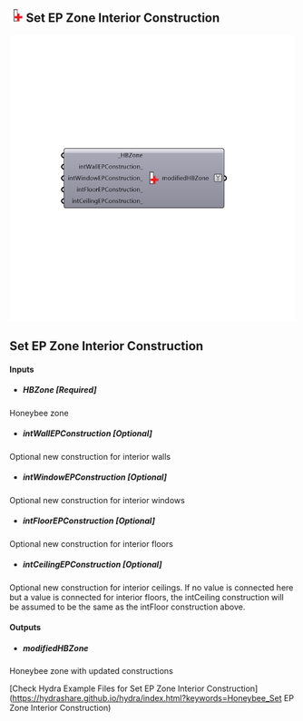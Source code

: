 ## ![](../../images/icons/Set_EP_Zone_Interior_Construction.png) Set EP Zone Interior Construction

![](../../images/components/Set_EP_Zone_Interior_Construction.png)

Set EP Zone Interior Construction
 -
 

#### Inputs
* ##### HBZone [Required]
Honeybee zone
* ##### intWallEPConstruction [Optional]
Optional new construction for interior walls
* ##### intWindowEPConstruction [Optional]
Optional new construction for interior windows 
* ##### intFloorEPConstruction [Optional]
Optional new construction for interior floors
* ##### intCeilingEPConstruction [Optional]
Optional new construction for interior ceilings.  If no value is connected here but a value is connected for interior floors, the intCeiling construction will be assumed to be the same as the intFloor construction above.

#### Outputs
* ##### modifiedHBZone
Honeybee zone with updated constructions


[Check Hydra Example Files for Set EP Zone Interior Construction](https://hydrashare.github.io/hydra/index.html?keywords=Honeybee_Set EP Zone Interior Construction)